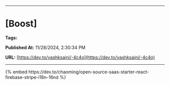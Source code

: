   
  <hr />
  
  # [Boost]
  
  **Tags:** 

  **Published At:** 11/28/2024, 2:30:34 PM

  **URL:** [https://dev.to/yashksaini/-4c4o](https://dev.to/yashksaini/-4c4o)

  <hr />
  {% embed https://dev.to/chaoming/open-source-saas-starter-react-firebase-stripe-i18n-16nd %}    
  
